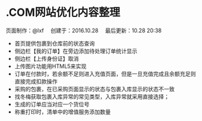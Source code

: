 # .COM网站优化内容整理

<div class="sub-title">页面制作：@lxf&emsp; 创建于：2016.10.28&emsp; 最后更新：10.28 20:38</div>


* 首页提供包裹到仓库前的状态查询
* 侧边栏【我的订单】在旁边添加待处理订单统计显示
* 侧边栏【上传身份证】取消
* 上传图片功能用HTML5来实现
* 订单在付款时，若余额不足则进入充值页面，但是一旦充值完成且余额充足则直接完成扣款操作
* 采购的包裹，在已采购页面显示的状态与包裹入库显示的状态不一致
* 找冬梅获取包裹入库异常的常见类型，入库异常就采用直接选择；
* 生成的订单应当对应一个货位号
* 称重打印时，清单中的增值服务添加数量